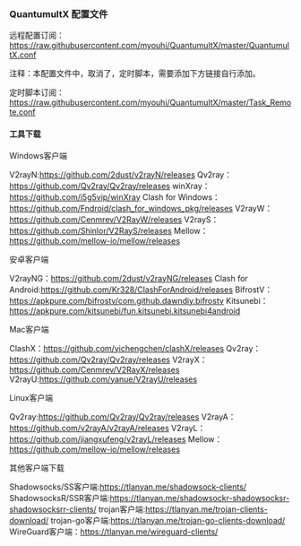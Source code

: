 ### QuantumultX 配置文件

远程配置订阅：
https://raw.githubusercontent.com/myouhi/QuantumultX/master/QuantumultX.conf

注释：本配置文件中，取消了，定时脚本，需要添加下方链接自行添加。

定时脚本订阅：
https://raw.githubusercontent.com/myouhi/QuantumultX/master/Task_Remote.conf


#### 工具下载

Windows客户端

V2rayN:https://github.com/2dust/v2rayN/releases
Qv2ray：https://github.com/Qv2ray/Qv2ray/releases
winXray：https://github.com/i5g5vip/winXray
Clash for Windows：https://github.com/Fndroid/clash_for_windows_pkg/releases
V2rayW：https://github.com/Cenmrev/V2RayW/releases
V2rayS：https://github.com/Shinlor/V2RayS/releases
Mellow：https://github.com/mellow-io/mellow/releases

安卓客户端

V2rayNG：https://github.com/2dust/v2rayNG/releases
Clash for Android:https://github.com/Kr328/ClashForAndroid/releases
BifrostV：https://apkpure.com/bifrostv/com.github.dawndiy.bifrostv
Kitsunebi：https://apkpure.com/kitsunebi/fun.kitsunebi.kitsunebi4android

Mac客户端

ClashX：https://github.com/yichengchen/clashX/releases
Qv2ray：https://github.com/Qv2ray/Qv2ray/releases
V2rayX：https://github.com/Cenmrev/V2RayX/releases
V2rayU:https://github.com/yanue/V2rayU/releases

Linux客户端

Qv2ray:https://github.com/Qv2ray/Qv2ray/releases
V2rayA：https://github.com/v2rayA/v2rayA/releases
V2rayL：https://github.com/jiangxufeng/v2rayL/releases
Mellow：https://github.com/mellow-io/mellow/releases

其他客户端下载

Shadowsocks/SS客户端:https://tlanyan.me/shadowsock-clients/
ShadowsocksR/SSR客户端:https://tlanyan.me/shadowsockr-shadowsocksr-shadowsocksrr-clients/
trojan客户端:https://tlanyan.me/trojan-clients-download/
trojan-go客户端:https://tlanyan.me/trojan-go-clients-download/
WireGuard客户端：https://tlanyan.me/wireguard-clients/
